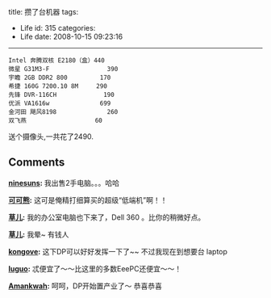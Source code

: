 title: 攒了台机器
tags:
  - Life
id: 315
categories:
  - Life
date: 2008-10-15 09:23:16
---

	Intel 奔腾双核 E2180（盒）440
	微星 G31M3-F                390
	宇瞻 2GB DDR2 800         170
	希捷 160G 7200.10 8M     290
	先锋 DVR-116CH             190
	优派 VA1616w	            699
	金河田 飓风8198              260
	双飞燕                   60

送个摄像头,一共花了2490.
## Comments

**[ninesuns](#4519 "2008-10-21 19:07:46"):** 我出售2手电脑。。。哈哈

**[可可熊](#4477 "2008-10-16 10:41:15"):** 这可是俺精打细算买的超级“低端机”啊！！

**[草儿](#4568 "2008-10-30 21:38:33"):** 我的办公室电脑也下来了，Dell 360 。比你的稍微好点。

**[草儿](#4468 "2008-10-15 11:34:58"):** 我晕~ 有钱人

**[kongove](#4469 "2008-10-15 14:49:51"):** 这下DP可以好好发挥一下了~~ 不过我现在到想要台 laptop

**[luguo](#4471 "2008-10-15 16:09:33"):** 忒便宜了～～比这里的多数EeePC还便宜～～！

**[Amankwah](#4472 "2008-10-15 18:22:47"):** 呵呵，DP开始置产业了～ 恭喜恭喜


